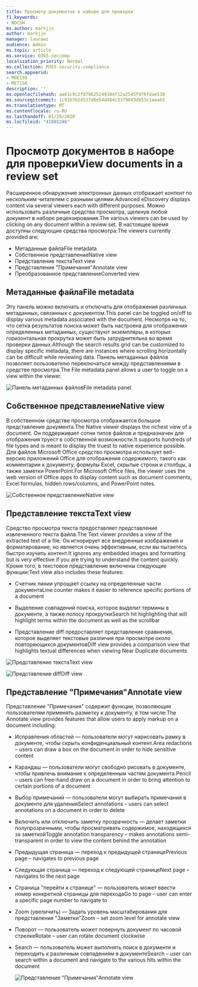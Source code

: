 ```yaml
---
title: Просмотр документов в наборе для проверки
f1.keywords:
- NOCSH
ms.author: markjjo
author: markjjo
manager: laurawi
audience: Admin
ms.topic: article
ms.service: O365-seccomp
localization_priority: Normal
ms.collection: M365-security-compliance
search.appverid:
- MOE150
- MET150
description: ''
ms.openlocfilehash: aa61c9c2fd79625249384f12a2545f976fdae538
ms.sourcegitcommit: 1c91b7b24537d0e54d484c3379043db53c1aea65
ms.translationtype: MT
ms.contentlocale: ru-RU
ms.lasthandoff: 01/29/2020
ms.locfileid: "41601246"
---
```

# <a name="view-documents-in-a-review-set"></a><span data-ttu-id="eea5d-102">Просмотр документов в наборе для проверки</span><span class="sxs-lookup"><span data-stu-id="eea5d-102">View documents in a review set</span></span>

<span data-ttu-id="eea5d-103">Расширенное обнаружение электронных данных отображает контент по нескольким читателям с разными целями.</span><span class="sxs-lookup"><span data-stu-id="eea5d-103">Advanced eDiscovery displays content via several viewers each with different purposes.</span></span> <span data-ttu-id="eea5d-104">Можно использовать различные средства просмотра, щелкнув любой документ в наборе рецензирования.</span><span class="sxs-lookup"><span data-stu-id="eea5d-104">The various viewers can be used by clicking on any document within a review set.</span></span> <span data-ttu-id="eea5d-105">В настоящее время доступны следующие средства просмотра:</span><span class="sxs-lookup"><span data-stu-id="eea5d-105">The viewers currently provided are:</span></span>

- <span data-ttu-id="eea5d-106">Метаданные файла</span><span class="sxs-lookup"><span data-stu-id="eea5d-106">File metadata</span></span>
- <span data-ttu-id="eea5d-107">Собственное представление</span><span class="sxs-lookup"><span data-stu-id="eea5d-107">Native view</span></span>
- <span data-ttu-id="eea5d-108">Представление текста</span><span class="sxs-lookup"><span data-stu-id="eea5d-108">Text view</span></span>
- <span data-ttu-id="eea5d-109">Представление "Примечания"</span><span class="sxs-lookup"><span data-stu-id="eea5d-109">Annotate view</span></span>
- <span data-ttu-id="eea5d-110">Преобразованное представление</span><span class="sxs-lookup"><span data-stu-id="eea5d-110">Converted view</span></span>

## <a name="file-metadata"></a><span data-ttu-id="eea5d-111">Метаданные файла</span><span class="sxs-lookup"><span data-stu-id="eea5d-111">File metadata</span></span>

<span data-ttu-id="eea5d-112">Эту панель можно включать и отключать для отображения различных метаданных, связанных с документом.</span><span class="sxs-lookup"><span data-stu-id="eea5d-112">This panel can be toggled on/off to display various metadata associated with the document.</span></span> <span data-ttu-id="eea5d-113">Несмотря на то, что сетка результатов поиска может быть настроена для отображения определенных метаданных, существуют экземпляры, в которых горизонтальная прокрутка может быть затруднительна во время проверки данных.</span><span class="sxs-lookup"><span data-stu-id="eea5d-113">Although the search results grid can be customized to display specific metadata, there are instances where scrolling horizontally can be difficult while reviewing data.</span></span> <span data-ttu-id="eea5d-114">Панель метаданных файлов позволяет пользователю переключаться между представлениями в средстве просмотра.</span><span class="sxs-lookup"><span data-stu-id="eea5d-114">The File metadata panel allows a user to toggle on a view within the viewer.</span></span>

![<span data-ttu-id="eea5d-115">Панель метаданных файлов</span><span class="sxs-lookup"><span data-stu-id="eea5d-115">File metadata panel</span></span>
](media/Reviewimage2.png)

## <a name="native-view"></a><span data-ttu-id="eea5d-116">Собственное представление</span><span class="sxs-lookup"><span data-stu-id="eea5d-116">Native view</span></span>

<span data-ttu-id="eea5d-117">В собственном средстве просмотра отображается большое представление документа.</span><span class="sxs-lookup"><span data-stu-id="eea5d-117">The Native viewer displays the richest view of a document.</span></span> <span data-ttu-id="eea5d-118">Он поддерживает сотни типов файлов и предназначен для отображения труест в собственной возможности.</span><span class="sxs-lookup"><span data-stu-id="eea5d-118">It supports hundreds of file types and is meant to display the truest to native experience possible.</span></span> <span data-ttu-id="eea5d-119">Для файлов Microsoft Office средство просмотра использует веб-версию приложений Office для отображения содержимого, такого как комментарии к документу, формулы Excel, скрытые строки и столбцы, а также заметки PowerPoint.</span><span class="sxs-lookup"><span data-stu-id="eea5d-119">For Microsoft Office files, the viewer uses the web version of Office apps to display content such as document comments, Excel formulas, hidden rows/columns, and PowerPoint notes.</span></span>

![<span data-ttu-id="eea5d-120">Собственное представление</span><span class="sxs-lookup"><span data-stu-id="eea5d-120">Native view</span></span>
](media/Reviewimage3.png)

## <a name="text-view"></a><span data-ttu-id="eea5d-121">Представление текста</span><span class="sxs-lookup"><span data-stu-id="eea5d-121">Text view</span></span>

<span data-ttu-id="eea5d-122">Средство просмотра текста предоставляет представление извлеченного текста файла.</span><span class="sxs-lookup"><span data-stu-id="eea5d-122">The Text viewer provides a view of the extracted text of a file.</span></span> <span data-ttu-id="eea5d-123">Он игнорирует все внедренные изображения и форматирование, но является очень эффективным, если вы пытаетесь быстро изучить контент.</span><span class="sxs-lookup"><span data-stu-id="eea5d-123">It ignores any embedded images and formatting but is very effective if you are trying to understand the content quickly.</span></span> <span data-ttu-id="eea5d-124">Кроме того, в текстовое представление включены следующие функции:</span><span class="sxs-lookup"><span data-stu-id="eea5d-124">Text view also includes these features:</span></span>

  - <span data-ttu-id="eea5d-125">Счетчик линии упрощает ссылку на определенные части документа</span><span class="sxs-lookup"><span data-stu-id="eea5d-125">Line counter makes it easier to reference specific portions of a document</span></span>

  - <span data-ttu-id="eea5d-126">Выделение совпадений поиска, которое выделит термины в документе, а также полосу прокрутки</span><span class="sxs-lookup"><span data-stu-id="eea5d-126">Search hit highlighting that will highlight terms within the document as well as the scrollbar</span></span>

  - <span data-ttu-id="eea5d-127">Представление diff предоставляет представление сравнения, которое выделяет текстовые различия при просмотре около повторяющихся документов</span><span class="sxs-lookup"><span data-stu-id="eea5d-127">Diff view provides a comparison view that highlights textual differences when viewing Near Duplicate documents</span></span>

![<span data-ttu-id="eea5d-128">Представление текста</span><span class="sxs-lookup"><span data-stu-id="eea5d-128">Text view</span></span>
](media/Reviewimage4.png)

![<span data-ttu-id="eea5d-129">Представление diff</span><span class="sxs-lookup"><span data-stu-id="eea5d-129">Diff view</span></span>
](media/Reviewimage5.png)

## <a name="annotate-view"></a><span data-ttu-id="eea5d-130">Представление "Примечания"</span><span class="sxs-lookup"><span data-stu-id="eea5d-130">Annotate view</span></span>

<span data-ttu-id="eea5d-131">Представление "Примечания" содержит функции, позволяющие пользователям применять разметку к документу, в том числе:</span><span class="sxs-lookup"><span data-stu-id="eea5d-131">The Annotate view provides features that allow users to apply markup on a document including:</span></span>

  - <span data-ttu-id="eea5d-132">Исправления областей — пользователи могут нарисовать рамку в документе, чтобы скрыть конфиденциальный контент.</span><span class="sxs-lookup"><span data-stu-id="eea5d-132">Area redactions – users can draw a box on the document in order to hide sensitive content</span></span>

  - <span data-ttu-id="eea5d-133">Карандаш — пользователи могут свободно рисовать в документе, чтобы привлечь внимание к определенным частям документа.</span><span class="sxs-lookup"><span data-stu-id="eea5d-133">Pencil – users can free-hand draw on a document in order to bring attention to certain portions of a document</span></span>

  - <span data-ttu-id="eea5d-134">Выбор примечаний — пользователи могут выбирать примечания в документе для удаления</span><span class="sxs-lookup"><span data-stu-id="eea5d-134">Select annotations - users can select annotations on a document in order to delete</span></span>

  - <span data-ttu-id="eea5d-135">Включить или отключить заметку прозрачность — делает заметки полупрозрачными, чтобы просматривать содержимое, находящихся за заметкой</span><span class="sxs-lookup"><span data-stu-id="eea5d-135">Toggle annotation transparency – makes annotations semi-transparent in order to view the content behind the annotation</span></span>

  - <span data-ttu-id="eea5d-136">Предыдущая страница — переход к предыдущей странице</span><span class="sxs-lookup"><span data-stu-id="eea5d-136">Previous page – navigates to previous page</span></span>

  - <span data-ttu-id="eea5d-137">Следующая страница — переход к следующей странице</span><span class="sxs-lookup"><span data-stu-id="eea5d-137">Next page – navigates to the next page</span></span>

  - <span data-ttu-id="eea5d-138">Страница "перейти к странице" — пользователь может ввести номер конкретной страницы для перехода</span><span class="sxs-lookup"><span data-stu-id="eea5d-138">Go to page – user can enter a specific page number to navigate to</span></span>

  - <span data-ttu-id="eea5d-139">Zoom (увеличить) — Задать уровень масштабирования для представления "Заметки"</span><span class="sxs-lookup"><span data-stu-id="eea5d-139">Zoom – set zoom level for annotate view</span></span>

  - <span data-ttu-id="eea5d-140">Поворот — пользователь может повернуть документ по часовой стрелке</span><span class="sxs-lookup"><span data-stu-id="eea5d-140">Rotate – user can rotate document clockwise</span></span>

  - <span data-ttu-id="eea5d-141">Search — пользователь может выполнять поиск в документе и переходить к различным совпадениям в документе</span><span class="sxs-lookup"><span data-stu-id="eea5d-141">Search – user can search within a document and navigate to the various hits within the document</span></span>
    
    ![<span data-ttu-id="eea5d-142">Представление "Примечания"</span><span class="sxs-lookup"><span data-stu-id="eea5d-142">Annotate view</span></span>
    ](media/Reviewimage1.png)